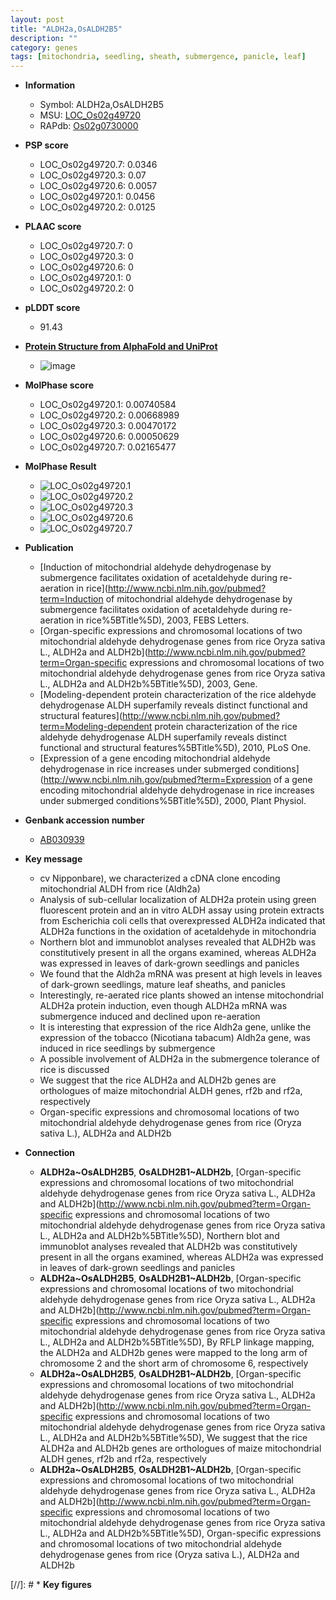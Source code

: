 ```yaml
---
layout: post
title: "ALDH2a,OsALDH2B5"
description: ""
category: genes
tags: [mitochondria, seedling, sheath, submergence, panicle, leaf]
---
```


* **Information**  
    + Symbol: ALDH2a,OsALDH2B5  
    + MSU: [LOC_Os02g49720](http://rice.plantbiology.msu.edu/cgi-bin/ORF_infopage.cgi?orf=LOC_Os02g49720)  
    + RAPdb: [Os02g0730000](http://rapdb.dna.affrc.go.jp/viewer/gbrowse_details/irgsp1?name=Os02g0730000)  

* **PSP score**  
    + LOC_Os02g49720.7: 0.0346 
    + LOC_Os02g49720.3: 0.07 
    + LOC_Os02g49720.6: 0.0057 
    + LOC_Os02g49720.1: 0.0456 
    + LOC_Os02g49720.2: 0.0125 

* **PLAAC score**  
    + LOC_Os02g49720.7: 0 
    + LOC_Os02g49720.3: 0 
    + LOC_Os02g49720.6: 0 
    + LOC_Os02g49720.1: 0 
    + LOC_Os02g49720.2: 0 

* **pLDDT score**
    + 91.43

* **[Protein Structure from AlphaFold and UniProt](https://www.uniprot.org/uniprotkb/Q9LRI6/entry#structure)**
    + ![image](https://ricepsp.github.io/images/Q9/AF-Q9LRI6-F1.png)

* **MolPhase score**
    + LOC_Os02g49720.1: 0.00740584
    + LOC_Os02g49720.2: 0.00668989
    + LOC_Os02g49720.3: 0.00470172
    + LOC_Os02g49720.6: 0.00050629
    + LOC_Os02g49720.7: 0.02165477

* **MolPhase Result**
    + ![LOC_Os02g49720.1](https://304243504.github.io/Pictures/LOC_Os02g/LOC_Os02g49720.1.png)
    + ![LOC_Os02g49720.2](https://304243504.github.io/Pictures/LOC_Os02g/LOC_Os02g49720.2.png)
    + ![LOC_Os02g49720.3](https://304243504.github.io/Pictures/LOC_Os02g/LOC_Os02g49720.3.png)
    + ![LOC_Os02g49720.6](https://304243504.github.io/Pictures/LOC_Os02g/LOC_Os02g49720.6.png)
    + ![LOC_Os02g49720.7](https://304243504.github.io/Pictures/LOC_Os02g/LOC_Os02g49720.7.png)

* **Publication**  
    + [Induction of mitochondrial aldehyde dehydrogenase by submergence facilitates oxidation of acetaldehyde during re-aeration in rice](http://www.ncbi.nlm.nih.gov/pubmed?term=Induction of mitochondrial aldehyde dehydrogenase by submergence facilitates oxidation of acetaldehyde during re-aeration in rice%5BTitle%5D), 2003, FEBS Letters.
    + [Organ-specific expressions and chromosomal locations of two mitochondrial aldehyde dehydrogenase genes from rice Oryza sativa L., ALDH2a and ALDH2b](http://www.ncbi.nlm.nih.gov/pubmed?term=Organ-specific expressions and chromosomal locations of two mitochondrial aldehyde dehydrogenase genes from rice Oryza sativa L., ALDH2a and ALDH2b%5BTitle%5D), 2003, Gene.
    + [Modeling-dependent protein characterization of the rice aldehyde dehydrogenase ALDH superfamily reveals distinct functional and structural features](http://www.ncbi.nlm.nih.gov/pubmed?term=Modeling-dependent protein characterization of the rice aldehyde dehydrogenase ALDH superfamily reveals distinct functional and structural features%5BTitle%5D), 2010, PLoS One.
    + [Expression of a gene encoding mitochondrial aldehyde dehydrogenase in rice increases under submerged conditions](http://www.ncbi.nlm.nih.gov/pubmed?term=Expression of a gene encoding mitochondrial aldehyde dehydrogenase in rice increases under submerged conditions%5BTitle%5D), 2000, Plant Physiol.

* **Genbank accession number**  
    + [AB030939](http://www.ncbi.nlm.nih.gov/nuccore/AB030939)

* **Key message**  
    + cv Nipponbare), we characterized a cDNA clone encoding mitochondrial ALDH from rice (Aldh2a)
    + Analysis of sub-cellular localization of ALDH2a protein using green fluorescent protein and an in vitro ALDH assay using protein extracts from Escherichia coli cells that overexpressed ALDH2a indicated that ALDH2a functions in the oxidation of acetaldehyde in mitochondria
    + Northern blot and immunoblot analyses revealed that ALDH2b was constitutively present in all the organs examined, whereas ALDH2a was expressed in leaves of dark-grown seedlings and panicles
    + We found that the Aldh2a mRNA was present at high levels in leaves of dark-grown seedlings, mature leaf sheaths, and panicles
    + Interestingly, re-aerated rice plants showed an intense mitochondrial ALDH2a protein induction, even though ALDH2a mRNA was submergence induced and declined upon re-aeration
    + It is interesting that expression of the rice Aldh2a gene, unlike the expression of the tobacco (Nicotiana tabacum) Aldh2a gene, was induced in rice seedlings by submergence
    + A possible involvement of ALDH2a in the submergence tolerance of rice is discussed
    + We suggest that the rice ALDH2a and ALDH2b genes are orthologues of maize mitochondrial ALDH genes, rf2b and rf2a, respectively
    + Organ-specific expressions and chromosomal locations of two mitochondrial aldehyde dehydrogenase genes from rice (Oryza sativa L.), ALDH2a and ALDH2b

* **Connection**  
    + __ALDH2a~OsALDH2B5__, __OsALDH2B1~ALDH2b__, [Organ-specific expressions and chromosomal locations of two mitochondrial aldehyde dehydrogenase genes from rice Oryza sativa L., ALDH2a and ALDH2b](http://www.ncbi.nlm.nih.gov/pubmed?term=Organ-specific expressions and chromosomal locations of two mitochondrial aldehyde dehydrogenase genes from rice Oryza sativa L., ALDH2a and ALDH2b%5BTitle%5D), Northern blot and immunoblot analyses revealed that ALDH2b was constitutively present in all the organs examined, whereas ALDH2a was expressed in leaves of dark-grown seedlings and panicles
    + __ALDH2a~OsALDH2B5__, __OsALDH2B1~ALDH2b__, [Organ-specific expressions and chromosomal locations of two mitochondrial aldehyde dehydrogenase genes from rice Oryza sativa L., ALDH2a and ALDH2b](http://www.ncbi.nlm.nih.gov/pubmed?term=Organ-specific expressions and chromosomal locations of two mitochondrial aldehyde dehydrogenase genes from rice Oryza sativa L., ALDH2a and ALDH2b%5BTitle%5D), By RFLP linkage mapping, the ALDH2a and ALDH2b genes were mapped to the long arm of chromosome 2 and the short arm of chromosome 6, respectively
    + __ALDH2a~OsALDH2B5__, __OsALDH2B1~ALDH2b__, [Organ-specific expressions and chromosomal locations of two mitochondrial aldehyde dehydrogenase genes from rice Oryza sativa L., ALDH2a and ALDH2b](http://www.ncbi.nlm.nih.gov/pubmed?term=Organ-specific expressions and chromosomal locations of two mitochondrial aldehyde dehydrogenase genes from rice Oryza sativa L., ALDH2a and ALDH2b%5BTitle%5D), We suggest that the rice ALDH2a and ALDH2b genes are orthologues of maize mitochondrial ALDH genes, rf2b and rf2a, respectively
    + __ALDH2a~OsALDH2B5__, __OsALDH2B1~ALDH2b__, [Organ-specific expressions and chromosomal locations of two mitochondrial aldehyde dehydrogenase genes from rice Oryza sativa L., ALDH2a and ALDH2b](http://www.ncbi.nlm.nih.gov/pubmed?term=Organ-specific expressions and chromosomal locations of two mitochondrial aldehyde dehydrogenase genes from rice Oryza sativa L., ALDH2a and ALDH2b%5BTitle%5D), Organ-specific expressions and chromosomal locations of two mitochondrial aldehyde dehydrogenase genes from rice (Oryza sativa L.), ALDH2a and ALDH2b

[//]: # * **Key figures**  


